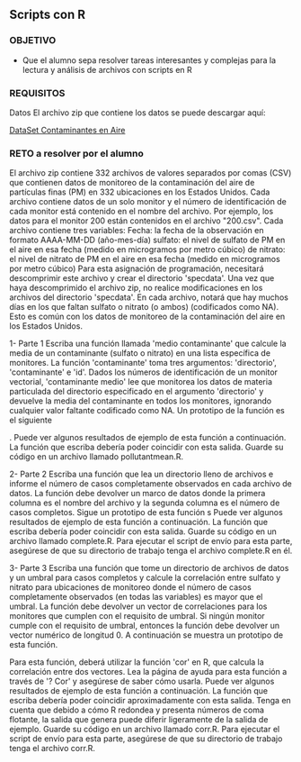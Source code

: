 ## Scripts con R

### OBJETIVO
  - Que el alumno sepa resolver tareas interesantes y complejas para la lectura y análisis de archivos con scripts en R

### REQUISITOS

Datos
El archivo zip que contiene los datos se puede descargar aquí:

 [DataSet Contaminantes en Aire](../Dataset/rprog_data_specdata.zip)

### RETO a resolver por el alumno

El archivo zip contiene 332 archivos de valores separados por comas (CSV) que contienen datos de monitoreo de la contaminación del aire de partículas finas (PM) en 332 ubicaciones en los Estados Unidos. Cada archivo contiene datos de un solo monitor y el número de identificación de cada monitor está contenido en el nombre del archivo. Por ejemplo, los datos para el monitor 200 están contenidos en el archivo "200.csv". Cada archivo contiene tres variables:
Fecha: la fecha de la observación en formato AAAA-MM-DD (año-mes-día)
sulfato: el nivel de sulfato de PM en el aire en esa fecha (medido en microgramos por metro cúbico) de
nitrato: el nivel de nitrato de PM en el aire en esa fecha (medido en microgramos por metro cúbico)
Para esta asignación de programación, necesitará descomprimir este archivo y crear el directorio 'specdata'. Una vez que haya descomprimido el archivo zip, no realice modificaciones en los archivos del directorio 'specdata'. En cada archivo, notará que hay muchos días en los que faltan sulfato o nitrato (o ambos) (codificados como NA). Esto es común con los datos de monitoreo de la contaminación del aire en los Estados Unidos.

1- Parte 1
Escriba una función llamada 'medio contaminante' que calcule la media de un contaminante (sulfato o nitrato) en una lista específica de monitores. La función 'contaminante' toma tres argumentos: 'directorio', 'contaminante' e 'id'. Dados los números de identificación de un monitor vectorial, 'contaminante medio' lee que monitorea los datos de materia particulada del directorio especificado en el argumento 'directorio' y devuelve la media del contaminante en todos los monitores, ignorando cualquier valor faltante codificado como NA. Un prototipo de la función es el siguiente

. Puede ver algunos resultados de ejemplo de esta función a continuación. La función que escriba debería poder coincidir con esta salida. Guarde su código en un archivo llamado pollutantmean.R.

2- Parte 2
Escriba una función que lea un directorio lleno de archivos e informe el número de casos completamente observados en cada archivo de datos. La función debe devolver un marco de datos donde la primera columna es el nombre del archivo y la segunda columna es el número de casos completos. Sigue un prototipo de esta función
s
Puede ver algunos resultados de ejemplo de esta función a continuación. La función que escriba debería poder coincidir con esta salida. Guarde su código en un archivo llamado complete.R. Para ejecutar el script de envío para esta parte, asegúrese de que su directorio de trabajo tenga el archivo complete.R en él.

3- Parte 3
Escriba una función que tome un directorio de archivos de datos y un umbral para casos completos y calcule la correlación entre sulfato y nitrato para ubicaciones de monitoreo donde el número de casos completamente observados (en todas las variables) es mayor que el umbral. La función debe devolver un vector de correlaciones para los monitores que cumplen con el requisito de umbral. Si ningún monitor cumple con el requisito de umbral, entonces la función debe devolver un vector numérico de longitud 0. A continuación se muestra un prototipo de esta función.

Para esta función, deberá utilizar la función 'cor' en R, que calcula la correlación entre dos vectores. Lea la página de ayuda para esta función a través de '? Cor' y asegúrese de saber cómo usarla.
Puede ver algunos resultados de ejemplo de esta función a continuación. La función que escriba debería poder coincidir aproximadamente con esta salida. Tenga en cuenta que debido a cómo R redondea y presenta números de coma flotante, la salida que genera puede diferir ligeramente de la salida de ejemplo. Guarde su código en un archivo llamado corr.R. Para ejecutar el script de envío para esta parte, asegúrese de que su directorio de trabajo tenga el archivo corr.R.


